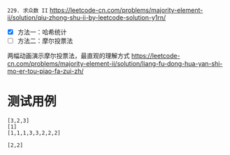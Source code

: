 
`229. 求众数 II` https://leetcode-cn.com/problems/majority-element-ii/solution/qiu-zhong-shu-ii-by-leetcode-solution-y1rn/
- [x] 方法一：哈希统计
- [ ] 方法二：摩尔投票法

两幅动画演示摩尔投票法，最直观的理解方式 https://leetcode-cn.com/problems/majority-element-ii/solution/liang-fu-dong-hua-yan-shi-mo-er-tou-piao-fa-zui-zh/

# 测试用例

```
[3,2,3]
[1]
[1,1,1,3,3,2,2,2]

[2,2]
```

